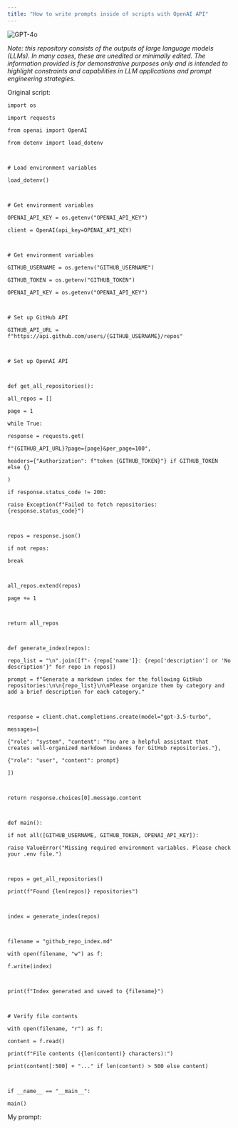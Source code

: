 ```yaml
---
title: "How to write prompts inside of scripts with OpenAI API"
---
```

![GPT-4o](https://img.shields.io/badge/GPT--4o-3333FF?style=for-the-badge&logo=openai&logoColor=white)



*Note: this repository consists of the outputs of large language models (LLMs). In many cases, these are unedited or minimally edited. The information provided is for demonstrative purposes only and is intended to highlight constraints and capabilities in LLM applications and prompt engineering strategies.*


Original script:

```
import os

import requests

from openai import OpenAI

from dotenv import load_dotenv

  

# Load environment variables

load_dotenv()

  

# Get environment variables

OPENAI_API_KEY = os.getenv("OPENAI_API_KEY")

client = OpenAI(api_key=OPENAI_API_KEY)

  

# Get environment variables

GITHUB_USERNAME = os.getenv("GITHUB_USERNAME")

GITHUB_TOKEN = os.getenv("GITHUB_TOKEN")

OPENAI_API_KEY = os.getenv("OPENAI_API_KEY")

  

# Set up GitHub API

GITHUB_API_URL = f"https://api.github.com/users/{GITHUB_USERNAME}/repos"

  

# Set up OpenAI API

  

def get_all_repositories():

all_repos = []

page = 1

while True:

response = requests.get(

f"{GITHUB_API_URL}?page={page}&per_page=100",

headers={"Authorization": f"token {GITHUB_TOKEN}"} if GITHUB_TOKEN else {}

)

if response.status_code != 200:

raise Exception(f"Failed to fetch repositories: {response.status_code}")

  

repos = response.json()

if not repos:

break

  

all_repos.extend(repos)

page += 1

  

return all_repos

  

def generate_index(repos):

repo_list = "\n".join([f"- {repo['name']}: {repo['description'] or 'No description'}" for repo in repos])

prompt = f"Generate a markdown index for the following GitHub repositories:\n\n{repo_list}\n\nPlease organize them by category and add a brief description for each category."

  

response = client.chat.completions.create(model="gpt-3.5-turbo",

messages=[

{"role": "system", "content": "You are a helpful assistant that creates well-organized markdown indexes for GitHub repositories."},

{"role": "user", "content": prompt}

])

  

return response.choices[0].message.content

  

def main():

if not all([GITHUB_USERNAME, GITHUB_TOKEN, OPENAI_API_KEY]):

raise ValueError("Missing required environment variables. Please check your .env file.")

  

repos = get_all_repositories()

print(f"Found {len(repos)} repositories")

  

index = generate_index(repos)

  

filename = "github_repo_index.md"

with open(filename, "w") as f:

f.write(index)

  

print(f"Index generated and saved to {filename}")

  

# Verify file contents

with open(filename, "r") as f:

content = f.read()

print(f"File contents ({len(content)} characters):")

print(content[:500] + "..." if len(content) > 500 else content)

  

if __name__ == "__main__":

main()
```

My prompt:

